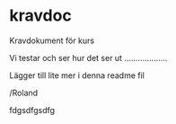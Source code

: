 # kravdoc
Kravdokument för kurs

Vi testar och ser hur det ser ut ...................

Lägger till lite mer i denna readme fil

/Roland


fdgsdfgsdfg

